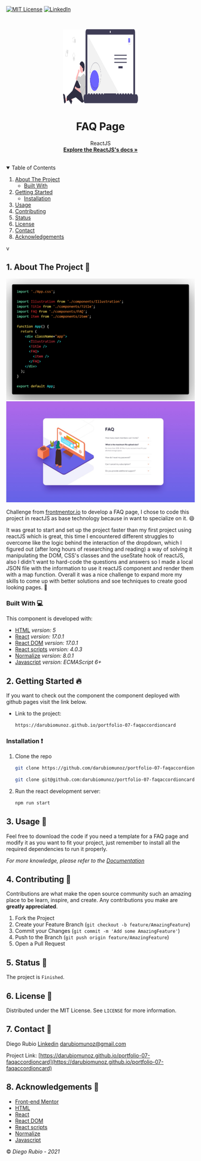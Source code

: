 <!-- PROJECT SHIELDS -->
<!--
*** I'm using markdown "reference style" links for readability.
*** Reference links are enclosed in brackets [ ] instead of parentheses ( ).
*** See the bottom of this document for the declaration of the reference variables
*** for contributors-url, forks-url, etc. This is an optional, concise syntax you may use.
*** https://www.markdownguide.org/basic-syntax/#reference-style-links
-->

[![MIT License][license-shield]][license-url]
[![LinkedIn][linkedin-shield]][linkedin-url]

<!-- PROJECT LOGO -->
<br />
<p align="center">
  <a href="https://github.com/darubiomunoz/portfolio-06-profilecardcomponent">
    <img src="./src/assets/readme-logo.svg" alt="Logo" width="200" height="200">
  </a>
  <h1 align="center">FAQ Page</h1>
  <p align="center">
    ReactJS
    <br />
    <a href="https://reactjs.org/docs/getting-started.html"><strong>Explore the ReactJS's docs »</strong></a>
    <br />
    <br />
  </p>
</p>

<!-- TABLE OF CONTENTS -->
<details open="open">
  <summary>Table of Contents</summary>
  <ol>
    <li>
      <a href="#about-the-project">About The Project</a>
      <ul>
        <li><a href="#built-with">Built With</a></li>
      </ul>
    </li>
    <li>
      <a href="#getting-started">Getting Started</a>
      <ul>
        <li><a href="#installation">Installation</a></li>
      </ul>
    </li>
    <li><a href="#usage">Usage</a></li>
    <li><a href="#contributing">Contributing</a></li>
    <li><a href="#">Status</a></li>
    <li><a href="#license">License</a></li>
    <li><a href="#contact">Contact</a></li>
    <li><a href="#acknowledgements">Acknowledgements</a></li>
  </ol>v
</details>

<!-- ABOUT THE PROJECT -->
## 1. About The Project :round_pushpin:

![Product Name Screen Shot][product-screenshot]
![Product Name Screen Shot][product-screenshot-frontend]

Challenge from [frontmentor.io](https://www.frontendmentor.io/challenges) to develop a FAQ page, I chose to code this project in reactJS as base technology because in want to specialize on it. :smile:

It was great to start and set up the project faster than my first project using reactJS which is great, this time I encountered different struggles to overcome like the logic behind the interaction of the dropdown, which I figured out (after long hours of researching and reading) a way of solving it manipulating the DOM, CSS's classes and the useState hook of reactJS, also I didn't want to hard-code the questions and answers so I made a local JSON file with the information to use it reactJS component and render them with a map function. Overall it was a nice challenge to expand more my skills to come up with better solutions and soe techniques to create good looking pages. :stars:

### Built With :computer:

This component is developed with:

* [HTML](https://developer.mozilla.org/en-US/docs/Web/Guide/HTML/HTML5) _version: 5_
* [React](https://reactjs.org/) _version: 17.0.1_
* [React DOM](https://reactjs.org/docs/react-dom.html) _version: 17.0.1_
* [React scripts](https://create-react-app.dev/docs/available-scripts/) _version: 4.0.3_
* [Normalize](https://necolas.github.io/normalize.css/) _version: 8.0.1_
* [Javascript](https://developer.mozilla.org/en-US/docs/Web/javascript) _version: ECMAScript 6+_

<!-- GETTING STARTED -->
## 2. Getting Started :fire:

If you want to check out the component the component deployed with github pages visit the link below.

* Link to the project:
  ```sh
  https://darubiomunoz.github.io/portfolio-07-faqaccordioncard
  ```

### Installation  :exclamation:

1. Clone the repo
   ```sh
   git clone https://github.com/darubiomunoz/portfolio-07-faqaccordioncard.git
   ```
   ```sh
   git clone git@github.com:darubiomunoz/portfolio-07-faqaccordioncard.git
   ```

2. Run the react development server:
    ```sh
    npm run start
    ```
<!-- USAGE EXAMPLES -->
## 3. Usage :star2:

Feel free to download the code if you need a template for a FAQ page and modify it as you want to fit your project, just remember to install all the required dependencies to run it properly.

_For more knowledge, please refer to the [Documentation](https://reactjs.org/)_

<!-- CONTRIBUTING -->
## 4. Contributing :tada:

Contributions are what make the open source community such an amazing place to be learn, inspire, and create. Any contributions you make are **greatly appreciated**.

1. Fork the Project
2. Create your Feature Branch (`git checkout -b feature/AmazingFeature`)
3. Commit your Changes (`git commit -m 'Add some AmazingFeature'`)
4. Push to the Branch (`git push origin feature/AmazingFeature`)
5. Open a Pull Request

<!-- Status -->
## 5. Status :memo:

The project is `Finished`.

<!-- LICENSE -->
## 6. License :memo:

Distributed under the MIT License. See `LICENSE` for more information.

<!-- CONTACT -->
## 7. Contact :e-mail:

Diego Rubio
[Linkedin](https://www.linkedin.com/in/darmdev/)
darubiomunoz@gmail.com

Project Link: [https://darubiomunoz.github.io/portfolio-07-faqaccordioncard](https://darubiomunoz.github.io/portfolio-07-faqaccordioncard)

<!-- ACKNOWLEDGEMENTS -->
## 8. Acknowledgements :clap:

* [Front-end Mentor](https://www.frontendmentor.io/challenges)
* [HTML](https://developer.mozilla.org/en-US/docs/Web/Guide/HTML/HTML5)
* [React](https://reactjs.org/)
* [React DOM](https://reactjs.org/docs/react-dom.html)
* [React scripts](https://create-react-app.dev/docs/available-scripts/)
* [Normalize](https://necolas.github.io/normalize.css/)
* [Javascript](https://developer.mozilla.org/en-US/docs/Web/javascript)

:copyright: _Diego Rubio - 2021_

<!-- MARKDOWN LINKS & IMAGES -->
<!-- https://www.markdownguide.org/basic-syntax/#reference-style-links -->

[license-shield]: https://img.shields.io/github/license/othneildrew/Best-README-Template.svg?style=for-the-badge
[license-url]: https://github.com/darubiomunoz/portfolio-06-profilecardcomponent/blob/master/LICENSE
[linkedin-shield]: https://img.shields.io/badge/-LinkedIn-black.svg?style=for-the-badge&logo=linkedin&colorB=555
[linkedin-url]: https://www.linkedin.com/in/darmdev/
[product-screenshot]: ./src/assets/code.png/
[product-screenshot-frontend]: ./src/assets/design/desktop-design.jpg